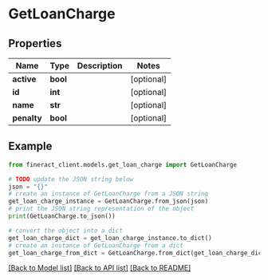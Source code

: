 # GetLoanCharge


## Properties

Name | Type | Description | Notes
------------ | ------------- | ------------- | -------------
**active** | **bool** |  | [optional] 
**id** | **int** |  | [optional] 
**name** | **str** |  | [optional] 
**penalty** | **bool** |  | [optional] 

## Example

```python
from fineract_client.models.get_loan_charge import GetLoanCharge

# TODO update the JSON string below
json = "{}"
# create an instance of GetLoanCharge from a JSON string
get_loan_charge_instance = GetLoanCharge.from_json(json)
# print the JSON string representation of the object
print(GetLoanCharge.to_json())

# convert the object into a dict
get_loan_charge_dict = get_loan_charge_instance.to_dict()
# create an instance of GetLoanCharge from a dict
get_loan_charge_from_dict = GetLoanCharge.from_dict(get_loan_charge_dict)
```
[[Back to Model list]](../README.md#documentation-for-models) [[Back to API list]](../README.md#documentation-for-api-endpoints) [[Back to README]](../README.md)


